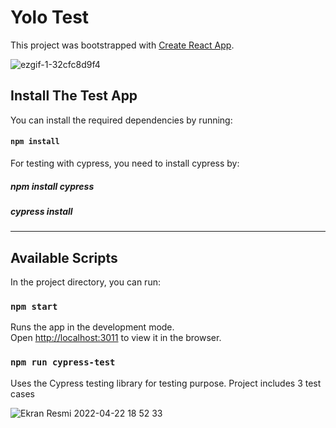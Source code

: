 # Yolo Test

This project was bootstrapped with [Create React App](https://github.com/facebook/create-react-app).

![ezgif-1-32cfc8d9f4](https://user-images.githubusercontent.com/24853881/164752353-0c7ec0c5-00d1-4d76-8de5-e5d489116555.gif)

## Install The Test App

You can install the required dependencies by running:

#### `npm install`

For testing with cypress, you need to install cypress by:

##### npm install cypress
##### cypress install

----------

## Available Scripts

In the project directory, you can run:

### `npm start`

Runs the app in the development mode.\
Open [http://localhost:3011](http://localhost:3011) to view it in the browser.

### `npm run cypress-test`

Uses the Cypress testing library for testing purpose.
Project includes 3 test cases 

![Ekran Resmi 2022-04-22 18 52 33](https://user-images.githubusercontent.com/24853881/164751894-03d0e9fe-1c86-4943-a990-adb2b8b66193.png)

